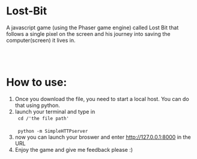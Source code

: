 # Lost-Bit
A javascript game (using the Phaser game engine) called Lost Bit that follows a single pixel on the screen and his journey into saving the computer(screen) it lives in.

<br><br>
# How to use:
1. Once you download the file, you need to start a local host. You can do that using python. 
2. launch your terminal and type in  <br>
  <code> cd /'the file path' </code> <br>
  <code> python -m SimpleHTTPserver </code>
3. now you can launch your broswer and enter http://127.0.0.1:8000 in the URL
4. Enjoy the game and give me feedback please :)
